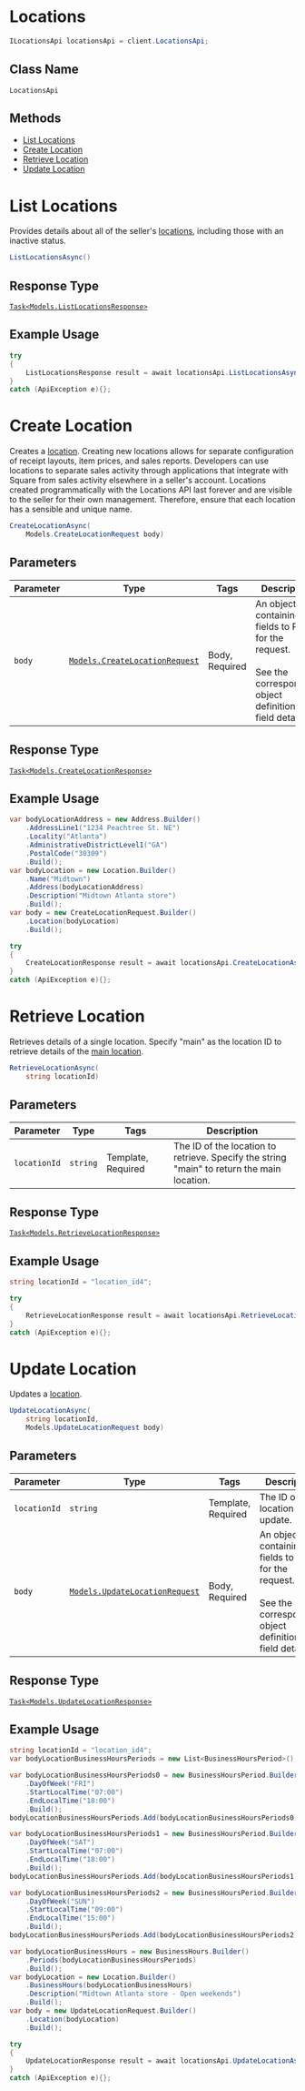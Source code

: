# Locations

```csharp
ILocationsApi locationsApi = client.LocationsApi;
```

## Class Name

`LocationsApi`

## Methods

* [List Locations](../../doc/api/locations.md#list-locations)
* [Create Location](../../doc/api/locations.md#create-location)
* [Retrieve Location](../../doc/api/locations.md#retrieve-location)
* [Update Location](../../doc/api/locations.md#update-location)


# List Locations

Provides details about all of the seller's [locations](https://developer.squareup.com/docs/locations-api),
including those with an inactive status.

```csharp
ListLocationsAsync()
```

## Response Type

[`Task<Models.ListLocationsResponse>`](../../doc/models/list-locations-response.md)

## Example Usage

```csharp
try
{
    ListLocationsResponse result = await locationsApi.ListLocationsAsync();
}
catch (ApiException e){};
```


# Create Location

Creates a [location](https://developer.squareup.com/docs/locations-api).
Creating new locations allows for separate configuration of receipt layouts, item prices,
and sales reports. Developers can use locations to separate sales activity through applications
that integrate with Square from sales activity elsewhere in a seller's account.
Locations created programmatically with the Locations API last forever and
are visible to the seller for their own management. Therefore, ensure that
each location has a sensible and unique name.

```csharp
CreateLocationAsync(
    Models.CreateLocationRequest body)
```

## Parameters

| Parameter | Type | Tags | Description |
|  --- | --- | --- | --- |
| `body` | [`Models.CreateLocationRequest`](../../doc/models/create-location-request.md) | Body, Required | An object containing the fields to POST for the request.<br><br>See the corresponding object definition for field details. |

## Response Type

[`Task<Models.CreateLocationResponse>`](../../doc/models/create-location-response.md)

## Example Usage

```csharp
var bodyLocationAddress = new Address.Builder()
    .AddressLine1("1234 Peachtree St. NE")
    .Locality("Atlanta")
    .AdministrativeDistrictLevel1("GA")
    .PostalCode("30309")
    .Build();
var bodyLocation = new Location.Builder()
    .Name("Midtown")
    .Address(bodyLocationAddress)
    .Description("Midtown Atlanta store")
    .Build();
var body = new CreateLocationRequest.Builder()
    .Location(bodyLocation)
    .Build();

try
{
    CreateLocationResponse result = await locationsApi.CreateLocationAsync(body);
}
catch (ApiException e){};
```


# Retrieve Location

Retrieves details of a single location. Specify "main"
as the location ID to retrieve details of the [main location](https://developer.squareup.com/docs/locations-api#about-the-main-location).

```csharp
RetrieveLocationAsync(
    string locationId)
```

## Parameters

| Parameter | Type | Tags | Description |
|  --- | --- | --- | --- |
| `locationId` | `string` | Template, Required | The ID of the location to retrieve. Specify the string<br>"main" to return the main location. |

## Response Type

[`Task<Models.RetrieveLocationResponse>`](../../doc/models/retrieve-location-response.md)

## Example Usage

```csharp
string locationId = "location_id4";

try
{
    RetrieveLocationResponse result = await locationsApi.RetrieveLocationAsync(locationId);
}
catch (ApiException e){};
```


# Update Location

Updates a [location](https://developer.squareup.com/docs/locations-api).

```csharp
UpdateLocationAsync(
    string locationId,
    Models.UpdateLocationRequest body)
```

## Parameters

| Parameter | Type | Tags | Description |
|  --- | --- | --- | --- |
| `locationId` | `string` | Template, Required | The ID of the location to update. |
| `body` | [`Models.UpdateLocationRequest`](../../doc/models/update-location-request.md) | Body, Required | An object containing the fields to POST for the request.<br><br>See the corresponding object definition for field details. |

## Response Type

[`Task<Models.UpdateLocationResponse>`](../../doc/models/update-location-response.md)

## Example Usage

```csharp
string locationId = "location_id4";
var bodyLocationBusinessHoursPeriods = new List<BusinessHoursPeriod>();

var bodyLocationBusinessHoursPeriods0 = new BusinessHoursPeriod.Builder()
    .DayOfWeek("FRI")
    .StartLocalTime("07:00")
    .EndLocalTime("18:00")
    .Build();
bodyLocationBusinessHoursPeriods.Add(bodyLocationBusinessHoursPeriods0);

var bodyLocationBusinessHoursPeriods1 = new BusinessHoursPeriod.Builder()
    .DayOfWeek("SAT")
    .StartLocalTime("07:00")
    .EndLocalTime("18:00")
    .Build();
bodyLocationBusinessHoursPeriods.Add(bodyLocationBusinessHoursPeriods1);

var bodyLocationBusinessHoursPeriods2 = new BusinessHoursPeriod.Builder()
    .DayOfWeek("SUN")
    .StartLocalTime("09:00")
    .EndLocalTime("15:00")
    .Build();
bodyLocationBusinessHoursPeriods.Add(bodyLocationBusinessHoursPeriods2);

var bodyLocationBusinessHours = new BusinessHours.Builder()
    .Periods(bodyLocationBusinessHoursPeriods)
    .Build();
var bodyLocation = new Location.Builder()
    .BusinessHours(bodyLocationBusinessHours)
    .Description("Midtown Atlanta store - Open weekends")
    .Build();
var body = new UpdateLocationRequest.Builder()
    .Location(bodyLocation)
    .Build();

try
{
    UpdateLocationResponse result = await locationsApi.UpdateLocationAsync(locationId, body);
}
catch (ApiException e){};
```

